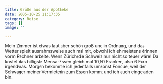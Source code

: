 ```yaml
---
title: Grüße aus der Apotheke
date: 2005-10-25 11:17:35
category: Reise
tags: []
image: ''

---
```


Mein Zimmer ist etwas laut aber schön groß und in Ordnung, und das Wetter spielt ausnahmsweise auch mal mit, obwohl ich eh meistens drinnen vorm Rechner arbeite. Wenn Zürich/die Schweiz nur nicht so teuer wäre! Da kostet das billigste Mensa-Essen gleich mal 10,50 Franken, also 6 Euro irgendwas. Morgen bekomme ich jedenfalls umsonst Fondue, weil der Schwager meiner Vermieterin zum Essen kommt und ich auch eingeladen bin.
